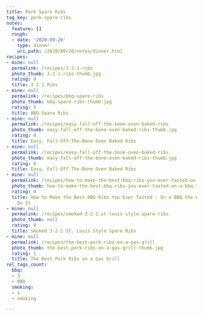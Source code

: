```yaml
---
title: Pork Spare Ribs
tag_key: pork-spare-ribs
notes:
  feature: []
  rough:
  - date: '2020-09-20'
    type: dinner
    uri_path: /2020/09/20/notes/dinner.html
recipes:
- mine: null
  permalink: /recipes/3-2-1-ribs
  photo_thumb: 3-2-1-ribs-thumb.jpg
  rating: 0
  title: 3 2 1 Ribs
- mine: null
  permalink: /recipes/bbq-spare-ribs
  photo_thumb: bbq-spare-ribs-thumb.jpg
  rating: 5
  title: BBQ Spare Ribs
- mine: null
  permalink: /recipes/easy-fall-off-the-bone-oven-baked-ribs
  photo_thumb: easy-fall-off-the-bone-oven-baked-ribs-thumb.jpg
  rating: 0
  title: Easy, Fall-Off-The-Bone Oven Baked Ribs
- mine: null
  permalink: /recipes/easy-fall-off-the-bone-oven-baked-ribs
  photo_thumb: easy-fall-off-the-bone-oven-baked-ribs-thumb.jpg
  rating: 0
  title: Easy, Fall-Off-The-Bone Oven Baked Ribs
- mine: null
  permalink: /recipes/how-to-make-the-best-bbq-ribs-you-ever-tasted-on-a-bbq-the-way-champions-do-it
  photo_thumb: how-to-make-the-best-bbq-ribs-you-ever-tasted-on-a-bbq-the-way-champions-do-it-thumb.jpg
  rating: 0
  title: How to Make the Best BBQ Ribs You Ever Tasted - On a BBQ the Way Champions
    Do It
- mine: null
  permalink: /recipes/smoked-3-2-1-st-louis-style-spare-ribs
  photo_thumb: null
  rating: 0
  title: Smoked 3-2-1 St. Louis Style Spare Ribs
- mine: null
  permalink: /recipes/the-best-pork-ribs-on-a-gas-grill
  photo_thumb: the-best-pork-ribs-on-a-gas-grill-thumb.jpg
  rating: 1
  title: The Best Pork Ribs on a Gas Grill
rel_tags_count:
  bbq:
  - 3
  - BBQ
  smoking:
  - 1
  - smoking

---
```

